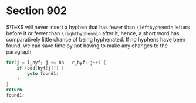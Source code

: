 # Section 902

$\TeX$ will never insert a hyphen that has fewer than `\lefthyphenmin` letters before it or fewer than `\righthyphenmin` after it; hence, a short word has comparatively little chance of being hyphenated.
If no hyphens have been found, we can save time by not having to make any changes to the paragraph.

```c << If no hyphens were found, |return| >>=
for(j = l_hyf; j <= hn - r_hyf; j++) {
    if (odd(hyf[j])) {
        goto found1;
    }
}
return;
found1:
```
